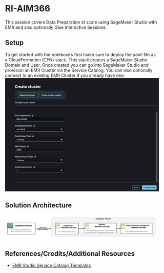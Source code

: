 # RI-AIM366
This session covers Data Preparation at scale using SageMaker Studio with EMR and also optionally Glue Interactive Sessions.

## Setup
To get started with the notebooks first make sure to deploy the yaml file as a CloudFormation (CFN) stack. This stack creates a SageMaker Studio Domain and User. Once created you can go into SageMaker Studio and provision an EMR Cluster via the Service Catalog. You can also optionally connect to an existing EMR Cluster if you already have one.
![cluster-creation](images/cluster-creation.png)

## Solution Architecture
![workflow](images/workflow.png)

## References/Credits/Additional Resources

- [EMR Studio Service Catalog Templates](https://github.com/aws-samples/sagemaker-studio-emr/tree/main)
